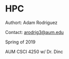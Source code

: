 # HPC
Authort: Adam Rodriguez 

Contact: arodrig3@aum.edu

Spring of 2019

AUM CSCI 4250 w/ Dr. Dinc




